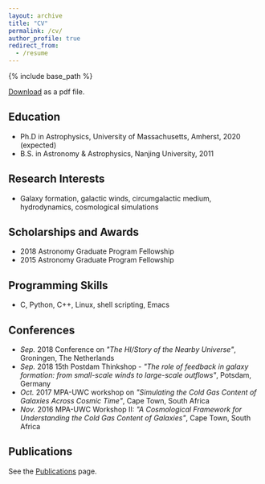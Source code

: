 ```yaml
---
layout: archive
title: "CV"
permalink: /cv/
author_profile: true
redirect_from:
  - /resume
---
```


{% include base_path %}

[Download](http://shuiyao.github.io/files/cv.pdf) as a pdf file.

## Education

* Ph.D in Astrophysics, University of Massachusetts, Amherst, 2020 (expected)
* B.S. in Astronomy & Astrophysics, Nanjing University, 2011

## Research Interests

* Galaxy formation, galactic winds, circumgalactic medium, hydrodynamics, cosmological simulations

## Scholarships and Awards

* 2018    Astronomy Graduate Program Fellowship
* 2015    Astronomy Graduate Program Fellowship

## Programming Skills

* C, Python, C++, Linux, shell scripting, Emacs

## Conferences

* _Sep._ 2018      Conference on _"The HI/Story of the Nearby Universe"_, Groningen, The Netherlands
* _Sep._ 2018      15th Postdam Thinkshop - _"The role of feedback in galaxy formation: from small-scale winds to large-scale outflows"_, Potsdam, Germany
* _Oct._ 2017      MPA-UWC workshop on _"Simulating the Cold Gas Content of Galaxies Across Cosmic Time"_, Cape Town, South Africa
* _Nov._ 2016      MPA-UWC Workshop II: _"A Cosmological Framework for Understanding the Cold Gas Content of Galaxies"_, Cape Town, South Africa

## Publications

See the [Publications](http://shuiyao.github.io/publications "Publications") page.

<!---
Publications
======
  <ul>{% for post in site.publications %}
    {% include archive-single-cv.html %}
  {% endfor %}</ul>
  
Talks
======
  <ul>{% for post in site.talks %}
    {% include archive-single-talk-cv.html %}
  {% endfor %}</ul>
  
Teaching
======
  <ul>{% for post in site.teaching %}
    {% include archive-single-cv.html %}
  {% endfor %}</ul>
--->
